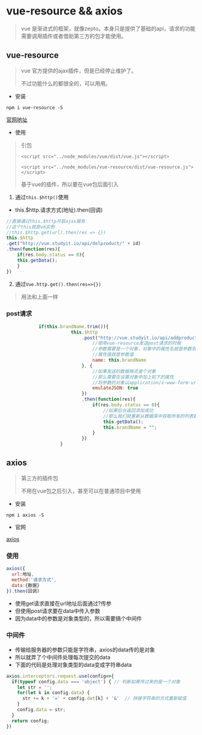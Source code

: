 # vue-resource && axios

> vue 是渐进式的框架，就像zepto。本身只是提供了基础的api，请求的功能需要调用插件或者借助第三方的包才能使用。

## vue-resource

> vue 官方提供的ajax插件，但是已经停止维护了。
>
> 不过功能什么的都很全的，可以用用。

- 安装

`npm i vue-resource -S`

[官网地址](https://www.npmjs.com/package/vue-resource)

- 使用

> 引包
>
> `<script src="../node_modules/vue/dist/vue.js"></script>`
>
> `<script src="../node_modules/vue-resource/dist/vue-resource.js"></script>`
>
> 基于vue的插件，所以要在vue包后面引入

1. 通过`this.$http()`使用

- this.$http.请求方式(地址).then(回调)

```js
//直接通过this.$http开启ajax服务
//这个this就是vm实例
//this.$http.get(url).then(res => {})
this.$http
.get("http://vue.studyit.io/api/delproduct/" + id)
.then(function(res){
	if(res.body.status == 0){
	this.getData();
	}
})
```

2. 通过`Vue.http.get().then(res=>{})`

> 用法和上面一样

### post请求

```js
			if(this.brandName.trim()){
                        this.$http
                            .post("http://vue.studyit.io/api/addproduct", {
                                //使用vue-resource发送post请求的时候
                                //参数需要是一个对象，对象中的属性名就是参数名
                                //属性值就是参数值
                                name: this.brandName
                            }, {
                                //如果发送的数据格式是个对象
                                //那么需要在设置对象中加上如下的属性
                                //将参数的对象以application/x-www-form-urlencoded （表单数据的格式）发送给后台
                                emulateJSON: true
                            })
                            .then(function(res){
                                if(res.body.status == 0){
                                    //如果后台返回添加成功
                                    //那么我们就重新从数据库中获取所有的列表数据进行展示
                                    this.getData();
                                    this.brandName = "";
                                }
                            })
                    }
```



## axios

> 第三方的插件包
>
> 不用在vue包之后引入，甚至可以在普通项目中使用

- 安装

`npm i axios -S`

- 官网

[axios](https://www.npmjs.com/package/axios)

### 使用

```js
axios({
  url:地址,
  method:'请求方式',
  data:{数据}
}).then(回调)
```

- 使用get请求直接在url地址后面通过?传参
- 但使用post请求要在data中传入参数
- 因为data中的参数是对象类型的，所以需要搞个中间件

### 中间件

- 传输给服务器的参数只能是字符串，axios的data传的是对象
- 所以就弄了个中间件处理每次提交的data
- 下面的代码是处理对象类型的data变成字符串data

```js
axios.interceptors.request.use(config=>{
  if(typeof config.data === 'object') { // 判断如果传过来的是一个对象
    let str = '';
    for(let k in config.data) {
      str += k + '=' + config.dat[k] + '&'  // 拼接字符串的方式重新赋值
    }
    config.data = str;
  }
  return config;
})
```

